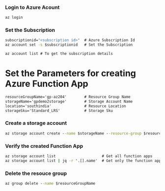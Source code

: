 

### Login to Azure Acount
```cmd
az login
```


### Set the Subscription
```cmd
subscriptionid="<subscription id>"  # Azure Subscription Id
az account set -s $subscriptionid   # Set the Subscription
```

```cmd
az account list # To get the subscription details
```

# Set the Parameters for creating Azure Function App
```cmd
resourceGroupName='gp-az204'        # Resource Group Name 
storageName='gpdemo2storage'        # Storage Account Name
location='southindia'               # Resource Location
storageSku='Standard_LRS'           # Storage Sku
```

### Create a storage account
```cmd
az storage account create --name $storageName --resource-group $resourceGroupName --consumption-plan-location $location --sku $storageSku
```

### Verify the created Function App
```cmd
az storage account list                     # Get all function apps
az storage account list | jq -r '.[].name'  # Get only the function app names
```

### Delete the resouce group
```cmd
az group delete --name $resourceGroupName
```